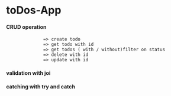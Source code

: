 # toDos-App

#### CRUD operation
                  => create todo 
                  => get todo with id
                  => get todos ( with / without)filter on status 
                  => delete with id
                  => update with id
                  
#### validation with joi
#### catching with try and catch
